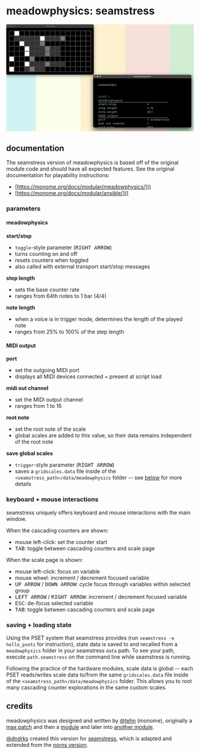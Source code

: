 # meadowphysics: seamstress

![](images/mp.png)

## documentation

The seamstress version of meadowphysics is based off of the original module code and should have all expected features. See the original documentation for playability instructions:

- [https://monome.org/docs/modular/meadowphysics/]()  
- [https://monome.org/docs/modular/ansible/]()

### parameters

#### meadowphysics

**start/stop**

- `toggle`-style parameter (<kbd>RIGHT ARROW</kbd>)
- turns counting on and off
- resets counters when toggled
- also called with external transport start/stop messages

**step length**

- sets the base counter rate
- ranges from 64th notes to 1 bar (4/4)

**note length**

- when a voice is in trigger mode, determines the length of the played note
- ranges from 25% to 100% of the step length

#### MIDI output

**port**

- set the outgoing MIDI port
- displays all MIDI devices connected + present at script load

**midi out channel**

- set the MIDI output channel
- ranges from 1 to 16

**root note**

- set the root note of the scale
- global scales are added _to_ this value, so their data remains independent of the root note

**save global scales**

- `trigger`-style parameter (<kbd>RIGHT ARROW</kbd>)
- saves a `gridscales.data` file inside of the `<seamstress_path>/data/meadowphysics` folder -- see [below](#saving--loading-state) for more details

### keyboard + mouse interactions

seamstress uniquely offers keyboard and mouse interactions with the main window.

When the cascading counters are shown:

- mouse left-click: set the counter start
- <kbd>TAB</kbd>: toggle between cascading counters and scale page

When the scale page is shown:

- mouse left-click: focus on variable
- mouse wheel: increment / decrement focused variable
- <kbd>UP ARROW</kbd> / <kbd>DOWN ARROW</kbd>: cycle focus through variables within selected group
- <kbd>LEFT ARROW</kbd> / <kbd>RIGHT ARROW</kbd>: increment / decrement focused variable
- <kbd>ESC</kbd>: de-focus selected variable
- <kbd>TAB</kbd>: toggle between cascading counters and scale page

### saving + loading state

Using the PSET system that seamstress provides (run `seamstress -e hello_psets` for instruction), state data is saved to and recalled from a `meadowphysics` folder in your seamstress `data` path. To see your path, execute `path.seamstress` on the command line while seamstress is running.

Following the practice of the hardware modules, scale data is global -- each PSET reads/writes scale data to/from the same `gridscales.data` file inside of the `<seamstress_path>/data/meadowphysics` folder. This allows you to root many cascading counter explorations in the same custom scales.

## credits

meadowphysics was designed and written by [@tehn](https://github.com/tehn) (monome), originally a [max patch](https://github.com/monome/monome-max-package/blob/main/javascript/mp.js) and then a [module](https://github.com/monome/meadowphysics) and later into [another module](https://github.com/monome/ansible).

[@dndrks](https://github.com/dndrks) created this version for [seamstress](https://github.com/ryleelyman/seamstress), which is adapted and extended from the [norns version](https://github.com/alpha-cactus/meadowphysics).
